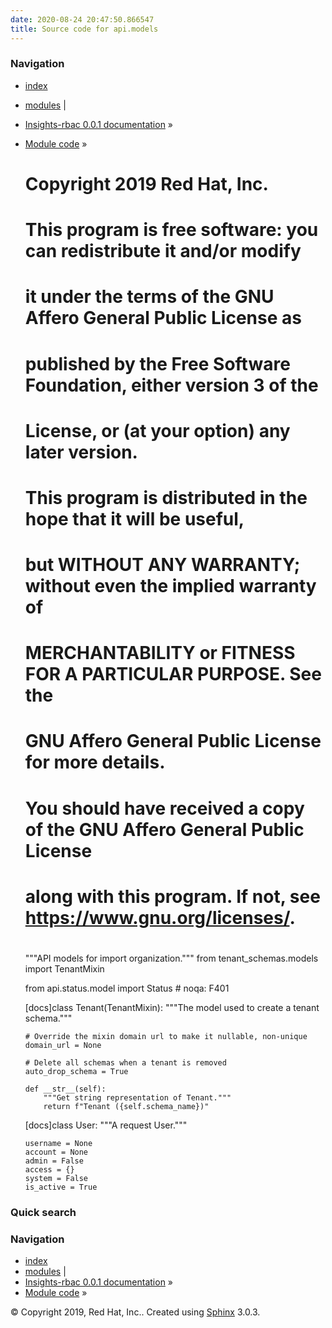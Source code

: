 ```yaml
---
date: 2020-08-24 20:47:50.866547
title: Source code for api.models
---
```

### Navigation

  - [index](../../../genindex/ "General Index")
  - [modules](../../../py-modindex/ "Python Module Index") |
  - [Insights-rbac 0.0.1 documentation](../../../index/) »
  - [Module code](../../index/) »


    #
    # Copyright 2019 Red Hat, Inc.
    #
    #    This program is free software: you can redistribute it and/or modify
    #    it under the terms of the GNU Affero General Public License as
    #    published by the Free Software Foundation, either version 3 of the
    #    License, or (at your option) any later version.
    #
    #    This program is distributed in the hope that it will be useful,
    #    but WITHOUT ANY WARRANTY; without even the implied warranty of
    #    MERCHANTABILITY or FITNESS FOR A PARTICULAR PURPOSE.  See the
    #    GNU Affero General Public License for more details.
    #
    #    You should have received a copy of the GNU Affero General Public License
    #    along with this program.  If not, see <https://www.gnu.org/licenses/>.
    #
    """API models for import organization."""
    from tenant_schemas.models import TenantMixin
    
    from api.status.model import Status  # noqa: F401
    
    
    [docs]class Tenant(TenantMixin):
        """The model used to create a tenant schema."""
    
        # Override the mixin domain url to make it nullable, non-unique
        domain_url = None
    
        # Delete all schemas when a tenant is removed
        auto_drop_schema = True
    
        def __str__(self):
            """Get string representation of Tenant."""
            return f"Tenant ({self.schema_name})"
    
    
    [docs]class User:
        """A request User."""
    
        username = None
        account = None
        admin = False
        access = {}
        system = False
        is_active = True

### Quick search

### Navigation

  - [index](../../../genindex/ "General Index")
  - [modules](../../../py-modindex/ "Python Module Index") |
  - [Insights-rbac 0.0.1 documentation](../../../index/) »
  - [Module code](../../index/) »

© Copyright 2019, Red Hat, Inc.. Created using
[Sphinx](http://sphinx-doc.org/) 3.0.3.
